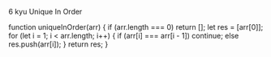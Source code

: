 6 kyu
Unique In Order

function uniqueInOrder(arr) {
if (arr.length === 0) return [];
  let res = [arr[0]];
  for (let i = 1; i < arr.length; i++) { 
    if (arr[i] === arr[i - 1]) continue;
    else res.push(arr[i]);
    }
  return res; 
}

